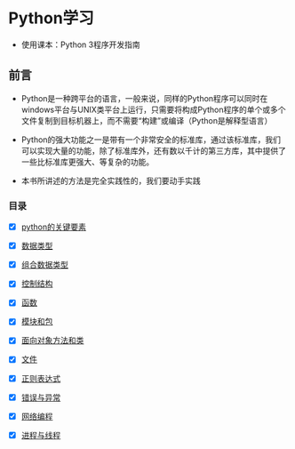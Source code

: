 
# Python学习

- 使用课本：Python 3程序开发指南

## 前言

- Python是一种跨平台的语言，一般来说，同样的Python程序可以同时在windows平台与UNIX类平台上运行，只需要将构成Python程序的单个或多个文件复制到目标机器上，而不需要“构建”或编译（Python是解释型语言）

- Python的强大功能之一是带有一个非常安全的标准库，通过该标准库，我们可以实现大量的功能，除了标准库外，还有数以千计的第三方库，其中提供了一些比标准库更强大、等复杂的功能。

- 本书所讲述的方法是完全实践性的，我们要动手实践

### 目录

- [x] [python的关键要素](pythonChapter1.ipynb)

- [x] [数据类型](pythonChapter2.ipynb)

- [x] [组合数据类型](pythonChapter3.ipynb)

- [x] [控制结构](pythonChapter4.ipynb)

- [x] [函数](pythonChapter5.ipynb)

- [x] [模块和包](pythonChapter6.ipynb)

- [x] [面向对象方法和类](pythonChapter7.ipynb)

- [x] [文件](pythonChapter8.ipynb)

- [x] [正则表达式](pythonChapter9.ipynb)

- [x] [错误与异常](pythonChapter10.ipynb)

- [x] [网络编程](pythonChapter11.ipynb)

- [x] [进程与线程](pythonChapter12.ipynb)

